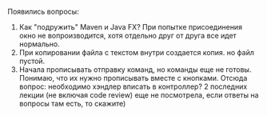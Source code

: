 Появились вопросы:
1. Как "подружить" Maven и Java FX? При попытке присоединения окно не вопроизводится, хотя отдельно друг от друга все идет нормально.
2. При копировании файла с текстом внутри создается копия. но файл пустой.
3. Начала прописывать отправку команд, но команды еще не готовы. Понимаю, 
что их нужно прописывать вместе с кнопками. Отсюда вопрос: необходимо хэндлер вписать в контроллер?
2 последних лекции (не включая code review) еще не посмотрела, если ответы на вопросы там есть, то скажите)